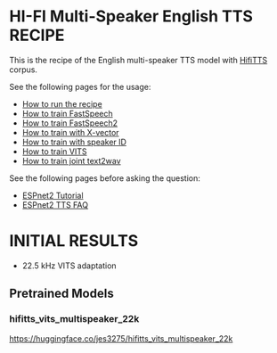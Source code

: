 # HI-FI Multi-Speaker English TTS RECIPE

This is the recipe of the English multi-speaker TTS model with [HifiTTS](https://www.openslr.org/109/) corpus.

See the following pages for the usage:
- [How to run the recipe](../../TEMPLATE/tts1/README.md#how-to-run)
- [How to train FastSpeech](../../TEMPLATE/tts1/README.md#fastspeech-training)
- [How to train FastSpeech2](../../TEMPLATE/tts1/README.md#fastspeech2-training)
- [How to train with X-vector](../../TEMPLATE/tts1/README.md#multi-speaker-model-with-x-vector-training)
- [How to train with speaker ID](../../TEMPLATE/tts1/README.md#multi-speaker-model-with-speaker-id-embedding-training)
- [How to train VITS](../../TEMPLATE/tts1/README.md#vits-training)
- [How to train joint text2wav](../../TEMPLATE/tts1/README.md#joint-text2wav-training)

See the following pages before asking the question:
- [ESPnet2 Tutorial](https://espnet.github.io/espnet/espnet2_tutorial.html)
- [ESPnet2 TTS FAQ](../../TEMPLATE/tts1/README.md#faq)



# INITIAL RESULTS

- 22.5 kHz VITS adaptation


## Pretrained Models

### hifitts_vits_multispeaker_22k
https://huggingface.co/jes3275/hifitts_vits_multispeaker_22k

